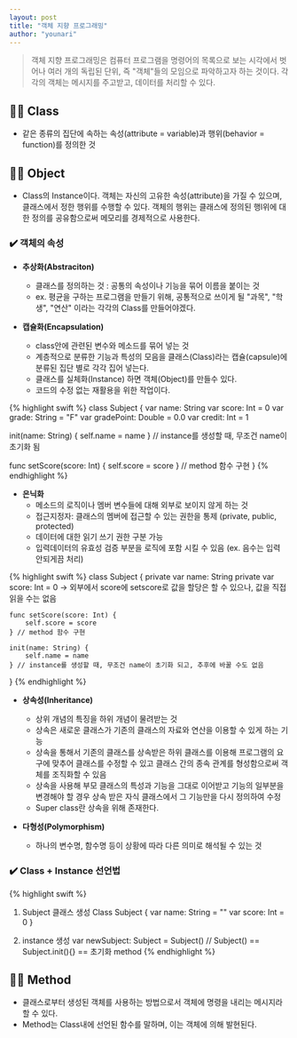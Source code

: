 ```yaml
---
layout: post
title: "객체 지향 프로그래밍"
author: "younari"
---
```



> 객체 지향 프로그래밍은 컴퓨터 프로그램을 명령어의 목록으로 보는 시각에서 벗어나 여러 개의 독립된 단위, 즉 "객체"들의 모임으로 파악하고자 하는 것이다. 각각의 객체는 메시지를 주고받고, 데이터를 처리할 수 있다.

## 👌🏻 Class

- 같은 종류의 집단에 속하는 속성(attribute = variable)과 행위(behavior = function)를 정의한 것


## 👌🏻 Object

- Class의 Instance이다. 객체는 자신의 고유한 속성(attribute)을 가질 수 있으며, 클래스에서 정한 행위를 수행할 수 있다. 객체의 행위는 클래스에 정의된 행l위에 대한 정의를 공유함으로써 메모리를 경제적으로 사용한다. 

### ✔️ 객체의 속성

- **추상화(Abstraciton)**
	- 클래스를 정의하는 것 : 공통의 속성이나 기능을 묶어 이름을 붙이는 것
	- ex. 평균을 구하는 프로그램을 만들기 위해, 공통적으로 쓰이게 될 "과목", "학생", "연산" 이라는 각각의 Class를 만들어야겠다.

- **캡슐화(Encapsulation)**
	- class안에 관련된 변수와 메소드를 묶어 넣는 것
	- 계층적으로 분류한 기능과 특성의 모음을 클래스(Class)라는 캡슐(capsule)에 분류된 집단 별로 각각 집어 넣는다. 
	- 클래스를 실체화(Instance) 하면 객체(Object)를 만들수 있다.
	- 코드의 수정 없는 재활용을 위한 작업이다.

{% highlight swift %}
class Subject {
var name: String
var score: Int = 0
var grade: String = "F"
var gradePoint: Double = 0.0
var credit: Int = 1

init(name: String) {
    self.name = name
} // instance를 생성할 때, 무조건 name이 초기화 됨

func setScore(score: Int) {
    self.score = score
} // method 함수 구현
}
{% endhighlight %}
	
- **은닉화**
	- 메소드의 로직이나 멤버 변수들에 대해 외부로 보이지 않게 하는 것 
	- 접근지정자: 클래스의 멤버에 접근할 수 있는 권한을 통제 (private, public, protected)
	- 데이터에 대한 읽기 쓰기 권한 구분 가능
	- 입력데이터의 유효성 검증 부분을 로직에 포함 시킬 수 있음 (ex. 음수는 입력 안되게끔 처리)

{% highlight swift %}
class Subject {
    private var name: String
    private var score: Int = 0
    -> 외부에서 score에 setscore로 값을 할당은 할 수 있으나, 값을 직접 읽을 수는 없음

    func setScore(score: Int) {
        self.score = score
    } // method 함수 구현
    
    init(name: String) {
        self.name = name
    } // instance를 생성할 때, 무조건 name이 초기화 되고, 추후에 바꿀 수도 없음
}
{% endhighlight %}


- **상속성(Inheritance)**
	- 상위 개념의 특징을 하위 개념이 물려받는 것
	- 상속은 새로운 클래스가 기존의 클래스의 자료와 연산을 이용할 수 있게 하는 기능
	- 상속을 통해서 기존의 클래스를 상속받은 하위 클래스를 이용해 프로그램의 요구에 맞추어 클래스를 수정할 수 있고 클래스 간의 종속 관계를 형성함으로써 객체를 조직화할 수 있음
	- 상속을 사용해 부모 클래스의 특성과 기능을 그대로 이어받고 기능의 일부분을 변경해야 할 경우 상속 받은 자식 클래스에서 그 기능만을 다시 정의하여 수정
	- Super class란 상속을 위해 존재한다. 

- **다형성(Polymorphism)**
	- 하나의 변수명, 함수명 등이 상황에 따라 다른 의미로 해석될 수 있는 것


### ✔️ Class + Instance 선언법

{% highlight swift %}
01. Subject 클래스 생성
Class Subject {
	var name: String = ""
	var score: Int = 0
}

02. instance 생성
var newSubject: Subject = Subject()
// Subject() == Subject.init(){} == 초기화 method
{% endhighlight %}



## 👌🏻 Method
- 클래스로부터 생성된 객체를 사용하는 방법으로서 객체에 명령을 내리는 메시지라 할 수 있다.
- Method는 Class내에 선언된 함수를 말하며, 이는 객체에 의해 발현된다.


